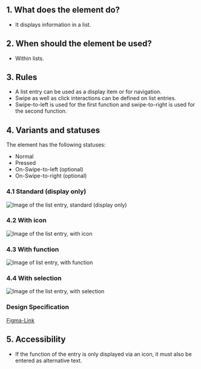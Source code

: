 ## 1. What does the element do?
*   It displays information in a list.

## 2. When should the element be used?
*   Within lists. 

## 3. Rules
*   A list entry can be used as a display item or for navigation.
*   Swipe as well as click interactions can be defined on list entries.
*   Swipe-to-left is used for the first function and swipe-to-right is used for the second function.

## 4. Variants and statuses

<label class="switch" style="display:none"><input type="checkbox"><span class="slider round"></span></label>

The element has the following statuses: 
*   Normal
*   Pressed
*   On-Swipe-to-left (optional)
*   On-Swipe-to-right (optional)

### 4.1 Standard (display only)
![Image of the list entry, standard (display only)](https://raw.githubusercontent.com/sbb-design-systems/design-system-mobile-documentation/doku-update/documentation/list-item/images/ME21_Standard.png 'class: image light')


### 4.2 With icon
![Image of the list entry, with icon](https://raw.githubusercontent.com/sbb-design-systems/design-system-mobile-documentation/doku-update/documentation/list-item/images/ME21_Icon.png 'class: image light')


### 4.3 With function
![Image of list entry, with function](https://raw.githubusercontent.com/sbb-design-systems/design-system-mobile-documentation/doku-update/documentation/list-item/images/ME21_Funktion.png 'class: image light')


### 4.4 With selection
![Image of the list entry, with selection](https://raw.githubusercontent.com/sbb-design-systems/design-system-mobile-documentation/doku-update/documentation/list-item/images/ME21_Selektion.png 'class: image light')

### Design Specification
[Figma-Link](https://www.figma.com/file/WOtLIam1xwrqcgnAITsEhV/Design-System-Mobile?node-id=28%3A2540)

## 5. Accessibility
*   If the function of the entry is only displayed via an icon, it must also be entered as alternative text.